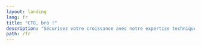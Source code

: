 ```yaml
---
layout: landing
lang: fr
title: "CTO, bro !"
description: "Sécurisez votre croissance avec notre expertise technique."
path: /fr
---
```

